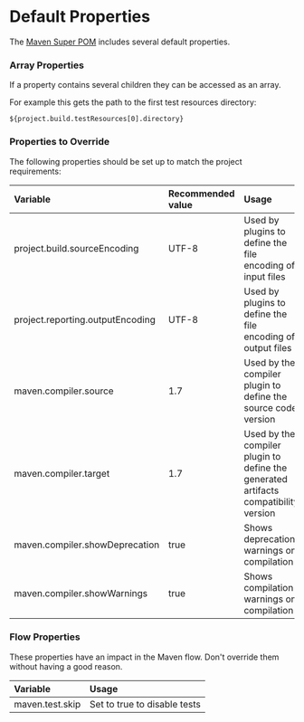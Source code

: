# Default Properties



The [Maven Super POM](https://maven.apache.org/pom.html#The_Super_POM) includes several default properties.

### Array Properties

If a property contains several children they can be accessed as an array.

For example this gets the path to the first test resources directory:

```text
${project.build.testResources[0].directory}
```

### Properties to Override

The following properties should be set up to match the project requirements:

| Variable | Recommended value | Usage |
| :--- | :--- | :--- |
| project.build.sourceEncoding | UTF-8 | Used by plugins to define the file encoding of input files |
| project.reporting.outputEncoding | UTF-8 | Used by plugins to define the file encoding of output files |
| maven.compiler.source | 1.7 | Used by the compiler plugin to define the source code version |
| maven.compiler.target | 1.7 | Used by the compiler plugin to define the generated artifacts compatibility version |
| maven.compiler.showDeprecation | true | Shows deprecation warnings on compilation |
| maven.compiler.showWarnings | true | Shows compilation warnings on compilation |

### Flow Properties

These properties have an impact in the Maven flow. Don't override them without having a good reason.

| Variable | Usage |
| :--- | :--- |
| maven.test.skip | Set to true to disable tests |

